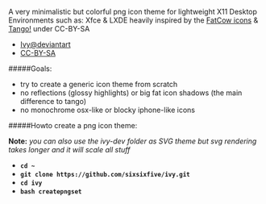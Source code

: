 A very minimalistic but colorful png icon theme for lightweight X11 Desktop Environments such as: Xfce & LXDE heavily inspired by the [FatCow icons](http://www.fatcow.com/free-icons) & [Tango!](http://en.wikipedia.org/wiki/Tango_Desktop_Project) under CC-BY-SA

* [Ivy@deviantart](http://sixsixfive.deviantart.com/art/Ivy-371216510)
* [CC-BY-SA](http://creativecommons.org/licenses/by-sa/4.0/deed.en)

#####Goals:

- try to create a generic icon theme from scratch
- no reflections (glossy highlights) or big fat icon shadows (the main difference to tango)
- no monochrome osx-like or blocky iphone-like icons

#####Howto create a png icon theme:

**Note:** *you can also use the ivy-dev folder as SVG theme but svg rendering takes longer and it will scale all stuff*

* **`cd ~`**
* **`git clone https://github.com/sixsixfive/ivy.git`**
* **`cd ivy`**
* **`bash createpngset`**


